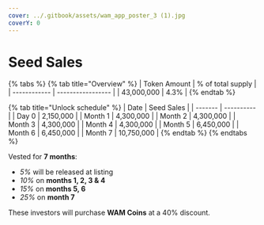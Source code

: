 ```yaml
---
cover: ../.gitbook/assets/wam_app_poster_3 (1).jpg
coverY: 0
---
```


# Seed Sales

{% tabs %}
{% tab title="Overview" %}
| Token Amount | % of total supply |
| ------------ | ----------------- |
| 43,000,000   | 4.3%              |
{% endtab %}

{% tab title="Unlock schedule" %}
| Date    | Seed Sales |
| ------- | ---------- |
| Day 0   | 2,150,000  |
| Month 1 | 4,300,000  |
| Month 2 | 4,300,000  |
| Month 3 | 4,300,000  |
| Month 4 | 4,300,000  |
| Month 5 | 6,450,000  |
| Month 6 | 6,450,000  |
| Month 7 | 10,750,000 |
{% endtab %}
{% endtabs %}

Vested for **7 months**:&#x20;

* _5%_ will be released at listing&#x20;
* _10%_ on **months 1, 2, 3 & 4**
* _15%_ on **months 5, 6**
* _25%_ on **month 7**

These investors will purchase **WAM Coins** at a 40% discount.
